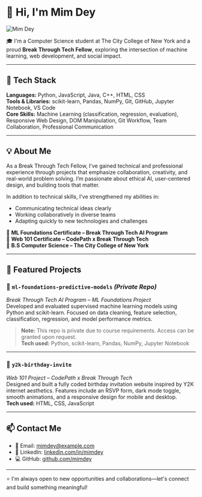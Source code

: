 # 👋 Hi, I'm Mim Dey

![Mim Dey](.jpg) 

🎓 I'm a Computer Science student at The City College of New York and a proud **Break Through Tech Fellow**, exploring the intersection of machine learning, web development, and social impact.

---

## 🔧 Tech Stack
**Languages:** Python, JavaScript, Java, C++, HTML, CSS  
**Tools & Libraries:** scikit-learn, Pandas, NumPy, Git, GitHub, Jupyter Notebook, VS Code  
**Core Skills:** Machine Learning (classification, regression, evaluation), Responsive Web Design, DOM Manipulation, Git Workflow, Team Collaboration, Professional Communication

---

## 💡 About Me
As a Break Through Tech Fellow, I’ve gained technical and professional experience through projects that emphasize collaboration, creativity, and real-world problem solving. I’m passionate about ethical AI, user-centered design, and building tools that matter.

In addition to technical skills, I’ve strengthened my abilities in:
- Communicating technical ideas clearly
- Working collaboratively in diverse teams
- Adapting quickly to new technologies and challenges

📜 **ML Foundations Certificate – Break Through Tech AI Program**  
🏫 **Web 101 Certificate – CodePath x Break Through Tech**  
🧠 **B.S Computer Science – The City College of New York**

---

## 📌 Featured Projects

### 🧠 `ml-foundations-predictive-models` *(Private Repo)*
*Break Through Tech AI Program – ML Foundations Project*  
Developed and evaluated supervised machine learning models using Python and scikit-learn. Focused on data cleaning, feature selection, classification, regression, and model performance metrics.  
> **Note:** This repo is private due to course requirements. Access can be granted upon request.  
**Tech used:** Python, scikit-learn, Pandas, NumPy, Jupyter Notebook

---

### 🎉 `y2k-birthday-invite`
*Web 101 Project – CodePath x Break Through Tech*  
Designed and built a fully coded birthday invitation website inspired by Y2K internet aesthetics. Features include an RSVP form, dark mode toggle, smooth animations, and a responsive design for mobile and desktop.  
**Tech used:** HTML, CSS, JavaScript  

---

## 📫 Contact Me
- 📧 Email: mimdey@example.com
- 🔗 LinkedIn: [linkedin.com/in/mimdey](https://www.linkedin.com/in/mimdey)
- 💻 GitHub: [github.com/mimdey](https://github.com/mimdey)

---

⭐ I'm always open to new opportunities and collaborations—let's connect and build something meaningful!
